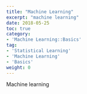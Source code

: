 ```yaml
---
title: "Machine Learning"
excerpt: "machine learning"
date: 2018-05-25
toc: true
category:
- 'Machine Learning::Basics'
tag:
- 'Statistical Learning'
- 'Machine Learning'
- 'Basics'
weight: 0
---
```



Machine learning